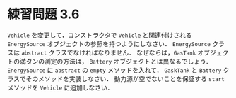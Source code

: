 # 練習問題 3.6
`Vehicle` を変更して，コンストラクタで `Vehicle` と関連付けされる
`EnergySource` オブジェクトの参照を持つようにしなさい．
`EnergySource` クラスは `abstract` クラスでなければなりません．
なぜならば，`GasTank` オブジェクトの満タンの測定の方法は，
`Battery` オブジェクトとは異なるでしょう．
`EnergySource` に `abstract` の `empty` メソッドを入れて，
`GaskTank` と `Battery` クラスでそのメソッドを実装しなさい．
動力源が空でないことを保証する `start` メソッドを `Vehicle` に追加しなさい．
